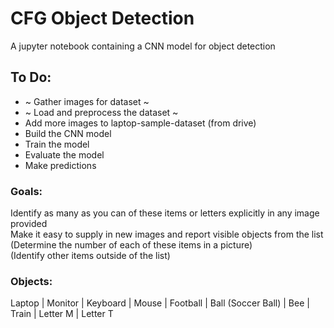 # CFG Object Detection
A jupyter notebook containing a CNN model for object detection

## To Do:
- ~ Gather images for dataset ~  
- ~ Load and preprocess the dataset ~ 
- Add more images to laptop-sample-dataset (from drive) 
- Build the CNN model
- Train the model
- Evaluate the model
- Make predictions

### Goals:
Identify as many as you can of these items or letters explicitly in any image provided </br>
Make it easy to supply in new images and report visible objects from the list </br>
(Determine the number of each of these items in a picture) </br>
(Identify other items outside of the list)

### Objects:
Laptop | Monitor | Keyboard | Mouse | Football | Ball (Soccer Ball) | Bee | Train | Letter M | Letter T  

